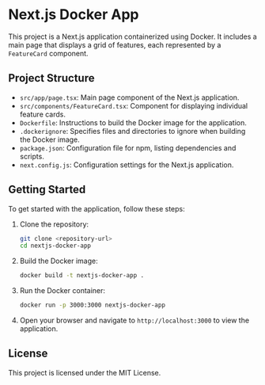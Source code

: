 # Next.js Docker App

This project is a Next.js application containerized using Docker. It includes a main page that displays a grid of features, each represented by a `FeatureCard` component.

## Project Structure

- `src/app/page.tsx`: Main page component of the Next.js application.
- `src/components/FeatureCard.tsx`: Component for displaying individual feature cards.
- `Dockerfile`: Instructions to build the Docker image for the application.
- `.dockerignore`: Specifies files and directories to ignore when building the Docker image.
- `package.json`: Configuration file for npm, listing dependencies and scripts.
- `next.config.js`: Configuration settings for the Next.js application.

## Getting Started

To get started with the application, follow these steps:

1. Clone the repository:
   ```bash
   git clone <repository-url>
   cd nextjs-docker-app
   ```

2. Build the Docker image:
   ```bash
   docker build -t nextjs-docker-app .
   ```

3. Run the Docker container:
   ```bash
   docker run -p 3000:3000 nextjs-docker-app
   ```

4. Open your browser and navigate to `http://localhost:3000` to view the application.

## License

This project is licensed under the MIT License.